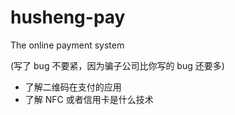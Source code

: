 # husheng-pay

The online payment system 

(写了 bug 不要紧，因为骗子公司比你写的 bug 还要多)

- 了解二维码在支付的应用
- 了解 NFC 或者信用卡是什么技术


